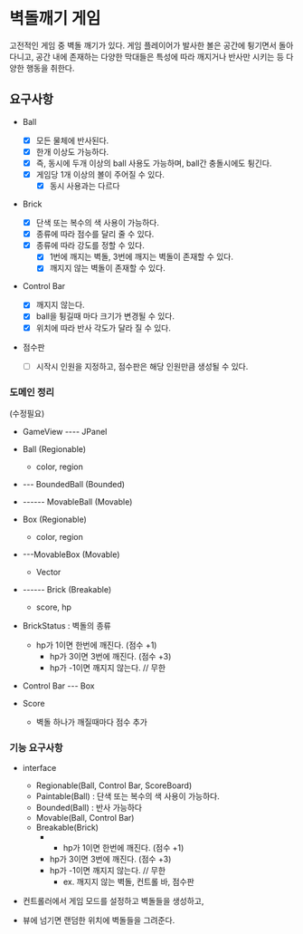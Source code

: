 # 벽돌깨기 게임

고전적인 게임 중 벽돌 깨기가 있다. 게임 플레이어가 발사한 볼은 공간에 튕기면서 돌아다니고, 공간 내에 존재하는 다양한 막대들은 특성에 따라 깨지거나 반사만 시키는 등 다양한 행동을 취한다.

## 요구사항

- Ball

  - [x] 모든 물체에 반사된다.
  - [x] 한개 이상도 가능하다.
  - [x] 즉, 동시에 두개 이상의 ball 사용도 가능하며, ball간 충돌시에도 튕긴다.
  - [x] 게임당 1개 이상의 볼이 주어질 수 있다.
    - [x] 동시 사용과는 다르다

- Brick

  - [x] 단색 또는 복수의 색 사용이 가능하다.
  - [x] 종류에 따라 점수를 달리 줄 수 있다.
  - [x] 종류에 따라 강도를 정할 수 있다.
    - [x] 1번에 깨지는 벽돌, 3번에 깨지는 벽돌이 존재할 수 있다.
    - [x] 깨지지 않는 벽돌이 존재할 수 있다.

- Control Bar

  - [x] 깨지지 않는다.
  - [x] ball을 튕길때 마다 크기가 변경될 수 있다.
  - [x] 위치에 따라 반사 각도가 달라 질 수 있다.

- 점수판
  - [ ] 시작시 인원을 지정하고, 점수판은 해당 인원만큼 생성될 수 있다.

### 도메인 정리

(수정필요)

- GameView ---- JPanel

- Ball (Regionable)

  - color, region

- --- BoundedBall (Bounded)

- ------ MovableBall (Movable)

- Box (Regionable)

  - color, region

- ---MovableBox (Movable)

  - Vector

- ------ Brick (Breakable)

  - score, hp

- BrickStatus : 벽돌의 종류

  - hp가 1이면 한번에 깨진다. (점수 +1)
    - hp가 3이면 3번에 깨진다. (점수 +3)
    - hp가 -1이면 깨지지 않는다. // 무한

- Control Bar --- Box

- Score
  - 벽돌 하나가 깨질때마다 점수 추가

### 기능 요구사항

- interface

  - Regionable(Ball, Control Bar, ScoreBoard)
  - Paintable(Ball) : 단색 또는 복수의 색 사용이 가능하다.
  - Bounded(Ball) : 반사 가능하다
  - Movable(Ball, Control Bar)
  - Breakable(Brick)
    - - hp가 1이면 한번에 깨진다. (점수 +1)
    - hp가 3이면 3번에 깨진다. (점수 +3)
    - hp가 -1이면 깨지지 않는다. // 무한
      - ex. 깨지지 않는 벽돌, 컨트롤 바, 점수판

- 컨트롤러에서 게임 모드를 설정하고 벽돌들을 생성하고,
- 뷰에 넘기면 랜덤한 위치에 벽돌들을 그려준다.
